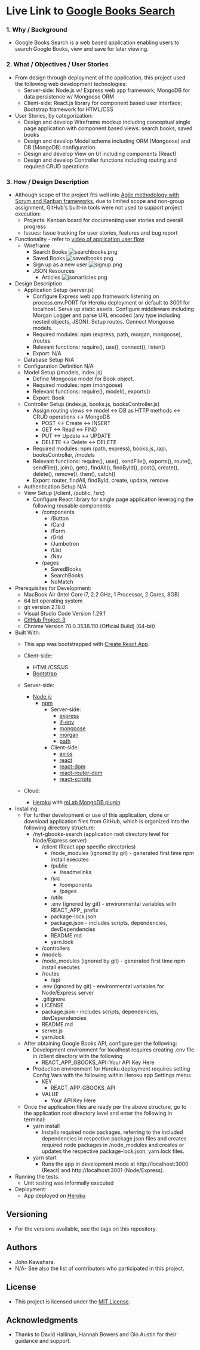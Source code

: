 # Live Link to [Google Books Search](https://bcbc-nyt-gbooks-search.herokuapp.com/)
### 1. Why / Background
  * Google Books Search is a web based application enabling users to search Google Books, view and save for later viewing.
 ### 2. What / Objectives / User Stories
  * From design through deployment of the application, this project used the following web development technologies:
    * Server-side: Node.js w/ Express web app framework; MongoDB for data persistence w/ Mongoose ORM 
    * Client-side: React.js library for component based user interface; Bootstrap framework for HTML/CSS
  * User Stories, by categorization:
    * Design and develop Wireframe mockup including conceptual single page application with component based views: search books, saved books
    * Design and develop Model schema including ORM (Mongoose) and DB (MongoDB) configuration
    * Design and develop View on UI including components (React)
    * Design and develop Controller functions including routing and required CRUD operations
 ### 3. How / Design Description
  * Although scope of the project fits well into [Agile methodology with Scrum and Kanban frameworks](https://en.wikipedia.org/wiki/Agile_software_development), due to limited scope and non-group assignment, GitHub's built-in tools were not used to support project execution:
    * Projects: Kanban board for documenting user stories and overall progress
    * Issues: Issue tracking for user stories, features and bug report
  * Functionality - refer to [video of application user flow](https://drive.google.com/open?id=1LxEJ5n43CZ9n3uTPQSeTGITy0VCj0IjR)
    * Wireframe
      * Search Books ![searchbooks.png](client/public/readmelinks/searchbooks.png "searchbooks")
      * Saved Books ![savedbooks.png](client/public/readmelinks/savedbooks.png "savedbooks")
      * Sign up as a new user ![signup.png](client/public/readmelinks/signup.png "signup")
      * JSON Resources
        * Articles ![jsonarticles.png](client/public/readmelinks/jsonarticles.png "jsonarticles")
  * Design Description
    * Application Setup (server.js)
      * Configure Express web app framework listening on process.env.PORT for Heroku deployment or default to 3001 for localhost. Serve up static assets. Configure middleware including Morgan Logger and parse URL encoded (any type including nested objects, JSON). Setup routes. Connect Mongoose models.
      * Required modules: npm (express, path, morgan, mongoose), /routes
      * Relevant functions: require(), use(), connect(), listen()
      * Export: N/A
    * Database Setup N/A
    * Configuration Definition N/A
    * Model Setup (/models, index.js)
      * Define Mongoose model for Book object.
      * Required modules: npm (mongoose)
      * Relevant functions: require(), model(), exports()
      * Export: Book
    * Controller Setup (index.js, books.js, booksController.js)
      * Assign routing views <-> model <-> DB as HTTP methods <-> CRUD operations <-> MongoDB
        * POST <-> Create <-> INSERT
        * GET <-> Read <-> FIND
        * PUT <-> Update <-> UPDATE
        * DELETE <-> Delete <-> DELETE
      * Required modules: npm (path, express), books.js, /api, booksController, /models
      * Relevant functions: require(), use(), sendFile(), exports(), route(), sendFile(), join(), get(), findAll(), findById(), post(), create(), delete(), remove(), then(), catch()
      * Export: router, findAll, findById, create, update, remove
    * Authentication Setup N/A
    * View Setup (/client, /public, /src)
      * Configure React library for single page application leveraging the following reusable components:
        * /components
          * /Button
          * /Card
          * /Form
          * /Grid
          * /Jumbotron
          * /List
          * /Nav
        * /pages
          * SavedBooks
          * SearchBooks
          * NoMatch
  * Prerequisites for Development:
    * MacBook Air (Intel Core i7, 2.2 GHz, 1 Processor, 2 Cores, 8GB)
    * 64 bit operating system 
    * git version 2.18.0
    * Visual Studio Code Version 1.29.1
    * [GitHub Project-3](https://github.com/OrionAbrams/Project-3)
    * Chrome Version 70.0.3538.110 (Official Build) (64-bit)
  * Built With:
    * This app was bootstrapped with [Create React App](https://github.com/facebook/create-react-app).
    * Client-side:
      * HTML/CSS/JS
      * [Bootstrap](https://getbootstrap.com/docs/4.2/getting-started/introduction/)
    * Server-side:
      * [Node.js](https://nodejs.org/docs/latest/api/documentation.html)
        * [npm](https://www.npmjs.com/)
          * Server-side:
            * [express](https://www.npmjs.com/package/express)
            * [if-env](https://www.npmjs.com/package/if-env)
            * [mongoose](https://www.npmjs.com/package/mongoose)
            * [morgan](https://www.npmjs.com/package/morgan)
            * [path](https://www.npmjs.com/package/path)
          * Client-side:
            * [axios](https://www.npmjs.com/package/axios)
            * [react](https://www.npmjs.com/package/react)
            * [react-dom](https://www.npmjs.com/package/react-dom)
            * [react-router-dom](https://www.npmjs.com/package/react-router-dom)
            * [react-scripts](https://www.npmjs.com/package/react-scripts)
          
    * Cloud:
      * [Heroku](https://devcenter.heroku.com/articles/getting-started-with-nodejs) with [mLab MongoDB plugin](https://devcenter.heroku.com/articles/mongolab)
  * Installing:
    * For further development or use of this application, clone or download application files from GitHub, which is organized into the following directory structure:
      * /nyt-gbooks-search (application root directory level for Node/Express server)
        * /client (React app specific directories)
          * /node_modules (ignored by git) - generated first time npm install executes
          * /public
            * /readmelinks
          * /src
            * /components
            * /pages
          * /utils
          * .env (ignored by git) - environmental variables with REACT_APP_ prefix
          * package-lock.json
          * package.json - includes scripts, dependencies, devDependencies
          * README.md
          * yarn.lock
        * /controllers
        * /models
        * /node_modules (ignored by git) - generated first time npm install executes
        * /routes
          * /api
        * .env (ignored by git) - environmental variables for Node/Express server
        * .gitignore
        * LICENSE
        * package.json - includes scripts, dependencies, devDependencies
        * README.md
        * server.js
        * yarn.lock
    * After obtaining Google Books API, configure per the following:
      * Development environment for localhost requires creating .env file in /client directory with the following
        * REACT_APP_GBOOKS_API=Your API Key Here
      * Production environment for Heroku deployment requires setting Config Vars with the following within Heroku app Settings menu:
        * KEY
          * REACT_APP_GBOOKS_API
        * VALUE
          * Your API Key Here
    * Once the application files are ready per the above structure, go to the application root directory level and enter the following in terminal:
      * yarn install
        * Installs required node packages, referring to the included dependencies in respective package.json files and creates required node packages in /node_modules and creates or updates the respective package-lock.json, yarn.lock files.
      * yarn start
        * Runs the app in development mode at http://localhost:3000 (React) and http://localhost:3001 (Node/Express).
  * Running the tests:
    * Unit testing was informally executed
  * Deployment:
    * App deployed on [Heroku](https://bcbc-nyt-gbooks-search.herokuapp.com/)
 ## Versioning
  * For the versions available, see the tags on this repository.
 ## Authors
  * John Kawahara.
  * N/A- See also the list of contributors who participated in this project.
 ## License
  * This project is licensed under the [MIT License](LICENSE).
 ## Acknowledgments
  * Thanks to David Hallinan, Hannah Bowers and Glo Austin for their guidance and support.
